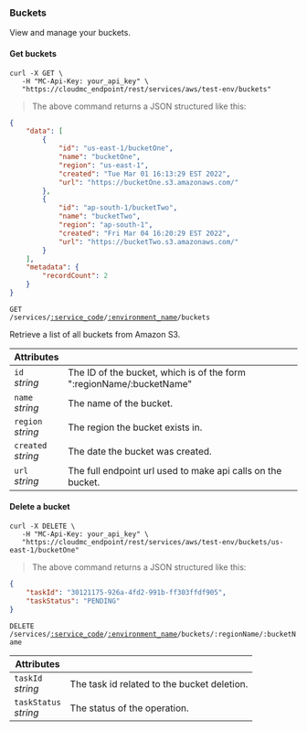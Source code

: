 ### Buckets

View and manage your buckets.

<!-------------------- GET buckets -------------------->

#### Get buckets

```shell
curl -X GET \
   -H "MC-Api-Key: your_api_key" \
   "https://cloudmc_endpoint/rest/services/aws/test-env/buckets"
```
> The above command returns a JSON structured like this:

```json
{
    "data": [
        {
            "id": "us-east-1/bucketOne",
            "name": "bucketOne",
            "region": "us-east-1",
            "created": "Tue Mar 01 16:13:29 EST 2022",
            "url": "https://bucketOne.s3.amazonaws.com/"
        },
        {
            "id": "ap-south-1/bucketTwo",
            "name": "bucketTwo",
            "region": "ap-south-1",
            "created": "Fri Mar 04 16:20:29 EST 2022",
            "url": "https://bucketTwo.s3.amazonaws.com/"
        }
    ],
    "metadata": {
        "recordCount": 2
    }
}
```

<code>GET /services/<a href="#administration-service-connections">:service_code</a>/<a href="#administration-environments">:environment_name</a>/buckets</code>

Retrieve a list of all buckets from Amazon S3.

| Attributes                        | &nbsp;                                                                                                                                                                                                                   |
|-----------------------------------|--------------------------------------------------------------------------------------------------------------------------------------------------------------------------------------------------------------------------|
| `id`<br/>*string*                 | The ID of the bucket, which is of the form ":regionName/:bucketName"                                                                                                                                                                                                  |
| `name`<br/>*string*               | The name of the bucket.                                                                                                                                                                                                |
| `region`<br/>*string*     | The region the bucket exists in.                                                                                                                                                     |
| `created`<br/>*string*            | The date the bucket was created.                                                                                                                                                                         |
| `url`<br/>*string*       | The full endpoint url used to make api calls on the bucket.                                                                                                                                                                                                                                               
<!-------------------- DELETE A BUCKET -------------------->

#### Delete a bucket

```shell
curl -X DELETE \
   -H "MC-Api-Key: your_api_key" \
   "https://cloudmc_endpoint/rest/services/aws/test-env/buckets/us-east-1/bucketOne"
```
> The above command returns a JSON structured like this:

```json
{
    "taskId": "30121175-926a-4fd2-991b-ff303ffdf905",
    "taskStatus": "PENDING"
}
```

<code>DELETE /services/<a href="#administration-service-connections">:service_code</a>/<a href="#administration-environments">:environment_name</a>/buckets/:regionName/:bucketName</code>

| Attributes                 | &nbsp;                                        |
|----------------------------|-----------------------------------------------|
| `taskId` <br/>*string*     | The task id related to the bucket deletion. |
| `taskStatus` <br/>*string* | The status of the operation.                  |


